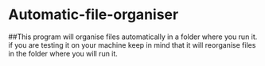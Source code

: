# Automatic-file-organiser

##This program will organise files automatically in a folder where you run it.
if you are testing it on your machine keep in mind that it will reorganise files in the folder where you will run it.
